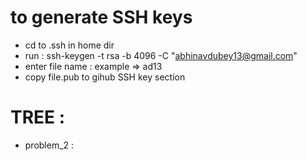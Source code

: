 

# to generate SSH keys
- cd to .ssh in home dir
- run : ssh-keygen -t rsa -b 4096 -C "abhinavdubey13@gmail.com"
- enter file name : example => ad13
- copy file.pub to gihub SSH key section

# TREE :
- problem_2 : 
